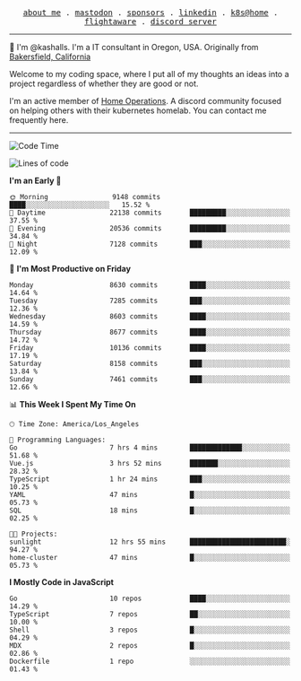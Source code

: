 <p align="center">
  <samp>
    <a href="https://jordanjones.org/">about me</a> .
    <a rel="me" href="https://mastodon.social/@kashall">mastodon</a> .
    <a href="https://github.com/sponsors/kashalls">sponsors</a> .
    <a href="https://linkedin.com/in/jordpjones">linkedin</a> .
    <a href="https://github.com/kashalls/home-cluster">k8s@home</a> .
    <a href="https://flightaware.com/adsb/stats/user/kashalls">flightaware</a> .
    <a href="https://discord.gg/V2WrCfqba9">discord server</a>
  </samp>
</p>

----------------------------------------------------------------

:wave: I'm @kashalls. I'm a IT consultant in Oregon, USA. Originally from [Bakersfield, California](https://maps.app.goo.gl/QQMtywTWghpXB6Tu6)

Welcome to my coding space, where I put all of my thoughts an ideas into a project regardless of whether they are good or not.

I'm an active member of [Home Operations](https://discord.gg/home-operations). A discord community focused on helping others with their kubernetes homelab. You can contact me frequently here.

----------------------------------------------------------------
<!--START_SECTION:waka-->
![Code Time](http://img.shields.io/badge/Code%20Time-2%2C300%20hrs%205%20mins-blue)

![Lines of code](https://img.shields.io/badge/From%20Hello%20World%20I%27ve%20Written-10.4%20million%20lines%20of%20code-blue)

**I'm an Early 🐤** 

```text
🌞 Morning                9148 commits        ████░░░░░░░░░░░░░░░░░░░░░   15.52 % 
🌆 Daytime                22138 commits       █████████░░░░░░░░░░░░░░░░   37.55 % 
🌃 Evening                20536 commits       █████████░░░░░░░░░░░░░░░░   34.84 % 
🌙 Night                  7128 commits        ███░░░░░░░░░░░░░░░░░░░░░░   12.09 % 
```
📅 **I'm Most Productive on Friday** 

```text
Monday                   8630 commits        ████░░░░░░░░░░░░░░░░░░░░░   14.64 % 
Tuesday                  7285 commits        ███░░░░░░░░░░░░░░░░░░░░░░   12.36 % 
Wednesday                8603 commits        ████░░░░░░░░░░░░░░░░░░░░░   14.59 % 
Thursday                 8677 commits        ████░░░░░░░░░░░░░░░░░░░░░   14.72 % 
Friday                   10136 commits       ████░░░░░░░░░░░░░░░░░░░░░   17.19 % 
Saturday                 8158 commits        ███░░░░░░░░░░░░░░░░░░░░░░   13.84 % 
Sunday                   7461 commits        ███░░░░░░░░░░░░░░░░░░░░░░   12.66 % 
```


📊 **This Week I Spent My Time On** 

```text
🕑︎ Time Zone: America/Los_Angeles

💬 Programming Languages: 
Go                       7 hrs 4 mins        █████████████░░░░░░░░░░░░   51.68 % 
Vue.js                   3 hrs 52 mins       ███████░░░░░░░░░░░░░░░░░░   28.32 % 
TypeScript               1 hr 24 mins        ███░░░░░░░░░░░░░░░░░░░░░░   10.25 % 
YAML                     47 mins             █░░░░░░░░░░░░░░░░░░░░░░░░   05.73 % 
SQL                      18 mins             █░░░░░░░░░░░░░░░░░░░░░░░░   02.25 % 

🐱‍💻 Projects: 
sunlight                 12 hrs 55 mins      ████████████████████████░   94.27 % 
home-cluster             47 mins             █░░░░░░░░░░░░░░░░░░░░░░░░   05.73 % 
```

**I Mostly Code in JavaScript** 

```text
Go                       10 repos            ████░░░░░░░░░░░░░░░░░░░░░   14.29 % 
TypeScript               7 repos             ██░░░░░░░░░░░░░░░░░░░░░░░   10.00 % 
Shell                    3 repos             █░░░░░░░░░░░░░░░░░░░░░░░░   04.29 % 
MDX                      2 repos             █░░░░░░░░░░░░░░░░░░░░░░░░   02.86 % 
Dockerfile               1 repo              ░░░░░░░░░░░░░░░░░░░░░░░░░   01.43 % 
```




<!--END_SECTION:waka-->